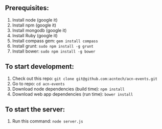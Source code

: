 ## Prerequisites:
1. Install node (google it)
1. Install npm (google it)
1. Install mongodb (google it)
1. Install Ruby (google it)
1. Install compass gem: `gem install compass`
1. Install grunt: `sudo npm install -g grunt`
1. Install bower: `sudo npm install -g bower`

## To start development:
1. Check out this repo: `git clone git@github.com:acntech/acn-events.git`
1. Go to repo: `cd acn-events`
1. Download node dependencies (build time): `npm install`
1. Download web app dependencies (run time): `bower install` 

## To start the server:
1. Run this command: `node server.js`
